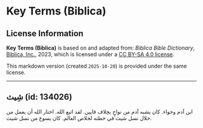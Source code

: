 # Key Terms (Biblica)

## License Information

**Key Terms (Biblica)** is based on and adapted from: _Biblica Bible Dictionary_, [Biblica, Inc.](https://www.biblica.com/), 2023, which is licensed under a [CC BY-SA 4.0 license](https://creativecommons.org/licenses/by-sa/4.0/legalcode.en).

This markdown version (created `2025-10-20`) is provided under the same license.



--------------------------------

## شِيث (id: 134026)

ابن آدم وحواء. كان يشبه آدم من نواحٍ بخِلاف قايين. لقد اتبع الله. اختار الله أن يعمل من خلال نسل شيث في خطته لخلاص العالم. كان يسوع من نسل شيث.


